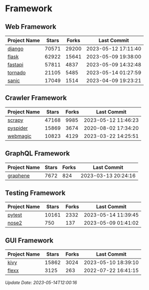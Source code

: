 # Framework

## Web Framework
| Project Name | Stars | Forks | Last Commit |
| ------------ | ----- | ----- | ----------- |
| [django](https://github.com/django/django) | 70571 | 29200 | 2023-05-12 17:11:40 |
| [flask](https://github.com/pallets/flask) | 62922 | 15641 | 2023-05-09 19:38:00 |
| [fastapi](https://github.com/tiangolo/fastapi) | 57811 | 4837 | 2023-05-09 14:32:48 |
| [tornado](https://github.com/tornadoweb/tornado) | 21105 | 5485 | 2023-05-14 01:27:59 |
| [sanic](https://github.com/sanic-org/sanic) | 17049 | 1514 | 2023-04-09 19:23:21 |

## Crawler Framework
| Project Name | Stars | Forks | Last Commit |
| ------------ | ----- | ----- | ----------- |
| [scrapy](https://github.com/scrapy/scrapy) | 47168 | 9985 | 2023-05-12 11:46:23 |
| [pyspider](https://github.com/binux/pyspider) | 15869 | 3674 | 2020-08-02 17:34:20 |
| [webmagic](https://github.com/code4craft/webmagic) | 10823 | 4129 | 2023-03-22 14:25:51 |

## GraphQL Framework
| Project Name | Stars | Forks | Last Commit |
| ------------ | ----- | ----- | ----------- |
| [graphene](https://github.com/graphql-python/graphene) | 7672 | 824 | 2023-03-13 20:24:16 |

## Testing Framework
| Project Name | Stars | Forks | Last Commit |
| ------------ | ----- | ----- | ----------- |
| [pytest](https://github.com/pytest-dev/pytest) | 10161 | 2332 | 2023-05-14 11:39:45 |
| [nose2](https://github.com/nose-devs/nose2) | 750 | 137 | 2023-05-09 01:41:02 |

## GUI Framework
| Project Name | Stars | Forks | Last Commit |
| ------------ | ----- | ----- | ----------- |
| [kivy](https://github.com/kivy/kivy) | 15862 | 3024 | 2023-05-10 18:39:10 |
| [flexx](https://github.com/flexxui/flexx) | 3125 | 263 | 2022-07-22 16:41:15 |

*Update Date: 2023-05-14T12:00:16*
